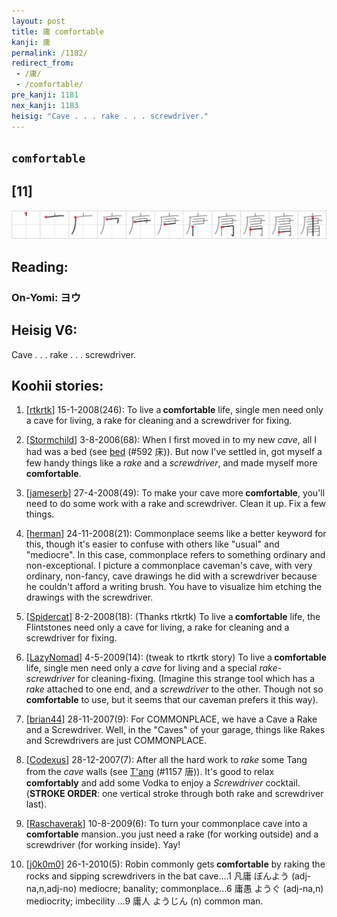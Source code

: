 ```yaml
---
layout: post
title: 庸 comfortable
kanji: 庸
permalink: /1182/
redirect_from:
 - /庸/
 - /comfortable/
pre_kanji: 1181
nex_kanji: 1183
heisig: "Cave . . . rake . . . screwdriver."
---
```


## `comfortable`

## [11]

<div class="stroke"><img src="../images/E5BAB8.png" /></div>

## Reading:

### On-Yomi: ヨウ

## Heisig V6:

Cave . . . rake . . . screwdriver.

## Koohii stories:

1) [<a href="http://kanji.koohii.com/profile/rtkrtk">rtkrtk</a>] 15-1-2008(246): To live a<strong> comfortable</strong> life, single men need only a cave for living, a rake for cleaning and a screwdriver for fixing.

2) [<a href="http://kanji.koohii.com/profile/Stormchild">Stormchild</a>] 3-8-2006(68): When I first moved in to my new <em>cave</em>, all I had was a bed (see <a href="../592">bed</a> (#592 床)). But now I&#039;ve settled in, got myself a few handy things like a <em>rake</em> and a <em>screwdriver</em>, and made myself more<strong> comfortable</strong>.

3) [<a href="http://kanji.koohii.com/profile/jameserb">jameserb</a>] 27-4-2008(49): To make your cave more<strong> comfortable</strong>, you&#039;ll need to do some work with a rake and screwdriver. Clean it up. Fix a few things.

4) [<a href="http://kanji.koohii.com/profile/herman">herman</a>] 24-11-2008(21): Commonplace seems like a better keyword for this, though it&#039;s easier to confuse with others like &quot;usual&quot; and &quot;mediocre&quot;. In this case, commonplace refers to something ordinary and non-exceptional. I picture a commonplace caveman&#039;s cave, with very ordinary, non-fancy, cave drawings he did with a screwdriver because he couldn&#039;t afford a writing brush. You have to visualize him etching the drawings with the screwdriver.

5) [<a href="http://kanji.koohii.com/profile/Spidercat">Spidercat</a>] 8-2-2008(18): (Thanks rtkrtk) To live a<strong> comfortable</strong> life, the Flintstones need only a cave for living, a rake for cleaning and a screwdriver for fixing.

6) [<a href="http://kanji.koohii.com/profile/LazyNomad">LazyNomad</a>] 4-5-2009(14): (tweak to rtkrtk story) To live a<strong> comfortable</strong> life, single men need only a <em>cave</em> for living and a special <em>rake-screwdriver</em> for cleaning-fixing. (Imagine this strange tool which has a <em>rake</em> attached to one end, and a <em>screwdriver</em> to the other. Though not so<strong> comfortable</strong> to use, but it seems that our caveman prefers it this way).

7) [<a href="http://kanji.koohii.com/profile/brian44">brian44</a>] 28-11-2007(9): For COMMONPLACE, we have a Cave a Rake and a Screwdriver. Well, in the &quot;Caves&quot; of your garage, things like Rakes and Screwdrivers are just COMMONPLACE.

8) [<a href="http://kanji.koohii.com/profile/Codexus">Codexus</a>] 28-12-2007(7): After all the hard work to <em>rake</em> some Tang from the <em>cave</em> walls (see <a href="../1157">T'ang</a> (#1157 唐)). It&#039;s good to relax <strong>comfortably</strong> and add some Vodka to enjoy a <em>Screwdriver</em> cocktail. (<strong>STROKE ORDER</strong>: one vertical stroke through both rake and screwdriver last).

9) [<a href="http://kanji.koohii.com/profile/Raschaverak">Raschaverak</a>] 10-8-2009(6): To turn your commonplace cave into a<strong> comfortable</strong> mansion..you just need a rake (for working outside) and a screwdriver (for working inside). Yay!

10) [<a href="http://kanji.koohii.com/profile/j0k0m0">j0k0m0</a>] 26-1-2010(5): Robin commonly gets<strong> comfortable</strong> by raking the rocks and sipping screwdrivers in the bat cave....1 凡庸 ぼんよう (adj-na,n,adj-no) mediocre; banality; commonplace...6 庸愚 ようぐ (adj-na,n) mediocrity; imbecility ...9 庸人 ようじん (n) common man.
